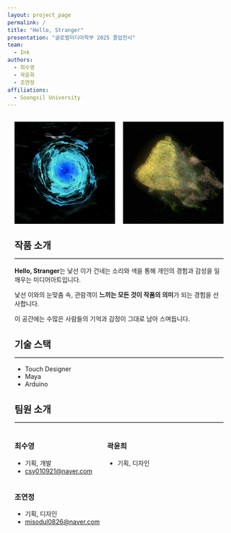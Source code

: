 ```yaml
---
layout: project_page
permalink: /
title: "Hello, Stranger"
presentation: "글로벌미디어학부 2025 졸업전시"
team:
  - Ink
authors:
  - 최수영
  - 곽윤희
  - 조연정
affiliations:
  - Soongsil University
---
```


<style>
  /* 전체 컨테이너 가운데 정렬, 적절한 최대 너비 지정 */
  .project-container {
    max-width: 900px;
    margin: 0 auto;
    padding: 1rem;
  }
  /* 이미지 블록 */
  .image-row {
    display: flex;
    justify-content: space-between;
    gap: 1rem;
    margin-bottom: 2rem;
  }
  .image-row img {
    width: 48%;
    height: auto;
    display: block;
  }
  /* 각 section 제목과 내용 간격 */
  section {
    margin-bottom: 2rem;
  }
  section h2 {
    margin-bottom: 0.5rem;
  }
  hr {
    border: none;
    border-top: 2px solid #ccc;
    margin-bottom: 1rem;
  }
  /* 팀원 소개: inline-block 으로 가로배치, 모바일에서는 세로로 쌓임 */
  .team-member {
    display: inline-block;
    vertical-align: top;
    width: 30%;
    min-width: 200px;
    margin-right: 1%;
  }
  .team-member:last-child {
    margin-right: 0;
  }
</style>

<div class="project-container">

  <!-- 이미지 행 -->
  <div class="image-row">
    <img src="images/wave01.png" alt="wave 001">
    <img src="images/bell01.jpg" alt="bell 001">
  </div>

  <!-- 작품 소개 -->
  <section>
    <h2>작품 소개</h2>
    <hr>
    <p><strong>Hello, Stranger</strong>는 낯선 이가 건네는 소리와 색을 통해 개인의 경험과 감성을 일깨우는 미디어아트입니다.</p>
    <p>낯선 이와의 눈맞춤 속, 관람객이 <strong>느끼는 모든 것이 작품의 의미</strong>가 되는 경험을 선사합니다.</p>
    <p>이 공간에는 수많은 사람들의 기억과 감정이 그대로 남아 스며듭니다.</p>
  </section>

  <!-- 기술 스택 -->
  <section>
    <h2>기술 스택</h2>
    <hr>
    <ul>
      <li>Touch Designer</li>
      <li>Maya</li>
      <li>Arduino</li>
    </ul>
  </section>

  <!-- 팀원 소개 -->
  <section>
    <h2>팀원 소개</h2>
    <hr>
    <div class="team-member">
      <h3>최수영</h3>
      <ul>
        <li>기획, 개발</li>
        <li><a href="mailto:csy010921@naver.com">csy010921@naver.com</a></li>
      </ul>
    </div>
    <div class="team-member">
      <h3>곽윤희</h3>
      <ul>
        <li>기획, 디자인</li>
      </ul>
    </div>
    <div class="team-member">
      <h3>조연정</h3>
      <ul>
        <li>기획, 디자인</li>
        <li><a href="mailto:misodul0826@naver.com">misodul0826@naver.com</a></li>
      </ul>
    </div>
  </section>

</div>
